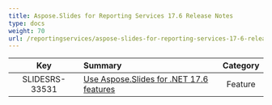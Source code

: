 ```yaml
---
title: Aspose.Slides for Reporting Services 17.6 Release Notes
type: docs
weight: 70
url: /reportingservices/aspose-slides-for-reporting-services-17-6-release-notes/
---
```


|**Key** |**Summary** |**Category** |
| :-: | :- | :-: |
|SLIDESRS-33531|[Use Aspose.Slides for .NET 17.6 features](https://docs.aspose.com/display/slidesnet/Aspose.Slides+for+.NET+17.6+Release+Notes)|Feature|

